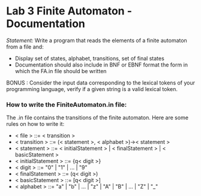 # Lab 3 Finite Automaton - Documentation

_Statement:_ Write a program that reads the elements of a finite automaton from a file and:

* Display set of states, alphabet, transitions, set of final states
* Documentation should also include in BNF or EBNF format the form in which the FA.in file should be written

BONUS : Consider the input data corresponding to the lexical tokens of your programming language, verify if a given string is a valid lexical token.

### How to write the FiniteAutomaton.in file: ###

The .in file contains the transitions of the finite automaton. Here are some rules on how to write it:

* < file > ::= < transition >
* < transition > ::= (< statement >, < alphabet >)->< statement >
* < statement > ::= < initialStatement > | < finalStatement > | < basicStatement >
* < initialStatement > ::= {q< digit >}
* < digit > ::= "0" | "1" | ... | "9"
* < finalStatement > ::= (q< digit >)
* < basicStatement > ::= [q< digit >]
* < alphabet > ::= "a" | "b" | ... | "z" | "A" | "B" | ... | "Z" | "_"
